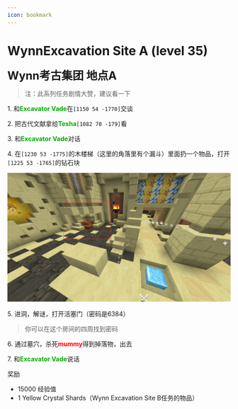 ```yaml
---
icon: bookmark
---
```


# WynnExcavation Site A (level 35)
<span style="font-size: 25px;">**Wynn考古集团   地点A**</span>

>注：此系列任务剧情大赞，建议看一下

<span class="stage-index">1.</span> 和<font color=00AA00>**Excavator Vade**</font>在`[1150 54 -1770]`交谈

<span class="stage-index">2.</span> 把古代文献拿给<font color=00AA00>**Tesha**</font>`[1082 70 -179]`看

<span class="stage-index">3.</span> 和<font color=00AA00>**Excavator Vade**</font>对话

<span class="stage-index">4.</span> 在`[1230 53 -1775]`的木楼梯（这里的角落里有个漏斗）里面扔一个物品，打开`[1225 53 -1765]`的钻石块

![](/assets/img/lvl36-1.jpg)

<span class="stage-index">5.</span> 进洞，解谜，打开活塞门（密码是6384）
>你可以在这个房间的四周找到密码

<span class="stage-index">6.</span> 通过墓穴，杀死<font color=red>**mummy**</font>得到掉落物，出去

<span class="stage-index">7.</span> 和<font color=00AA00>**Excavator Vade**</font>说话

奖励
+ 15000 经验值
+ 1 Yellow Crystal Shards（Wynn Excavation Site B任务的物品）